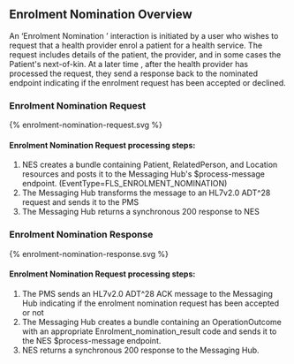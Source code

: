 
## Enrolment Nomination  Overview

An ‘Enrolment Nomination ’ interaction is initiated by a user who wishes to request that a health provider enrol a patient for a health service.
The request includes details of the patient, the provider,  and in some cases the Patient's next-of-kin.
At a later time , after the health provider has processed the request, they send a response back to the nominated endpoint indicating if the enrolment request has been accepted or declined.

### Enrolment Nomination Request
<div>
{% enrolment-nomination-request.svg %}
</div>



####  Enrolment Nomination Request processing steps:

1. NES  creates a bundle containing Patient, RelatedPerson, and Location resources and posts it to the  Messaging Hub's $process-message endpoint. (EventType=FLS_ENROLMENT_NOMINATION)
2. The Messaging Hub transforms the message to an HL7v2.0  ADT^28 request and sends it to the PMS
3. The Messaging Hub returns a synchronous 200 response to NES


### Enrolment Nomination Response
<div>
{% enrolment-nomination-response.svg %}
</div>



####  Enrolment Nomination Request processing steps:
1. The PMS sends an HL7v2.0  ADT^28 ACK message to the Messaging Hub indicating if the enrolment nomination request has been accepted or not
2. The Messaging Hub creates a bundle containing an OperationOutcome with an appropriate Enrolment_nomination_result code and sends it to the NES $process-message endpoint.
3. NES returns a synchronous 200 response to the Messaging Hub.
